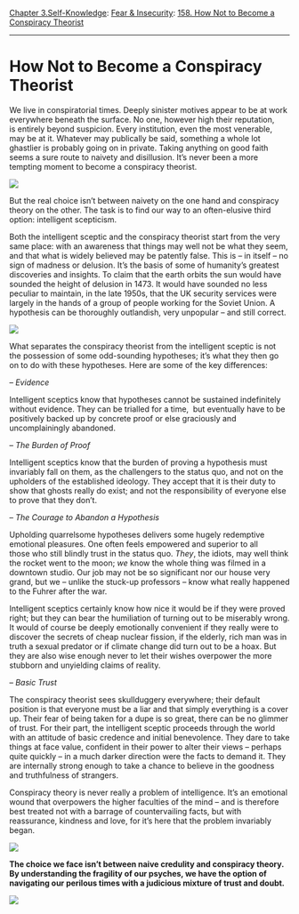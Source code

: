 [Chapter 3.Self-Knowledge](https://www.theschooloflife.com/thebookoflife/category/self-knowledge/): [Fear & Insecurity](https://www.theschooloflife.com/thebookoflife/category/self-knowledge/fear-insecurity/): [158. How Not to Become a Conspiracy Theorist](https://www.theschooloflife.com/thebookoflife/how-not-to-become-a-conspiracy-theorist/)

* * *

# How Not to Become a Conspiracy Theorist

We live in conspiratorial times. Deeply sinister motives appear to be at work everywhere beneath the surface. No one, however high their reputation, is&nbsp;entirely beyond suspicion. Every institution, even the most venerable, may be at it. Whatever may publically be said, something a whole lot ghastlier is probably going on in private. Taking anything on good faith seems a sure route to naivety and disillusion. It’s never been a more tempting moment to become a conspiracy theorist.

![](http://mediad.publicbroadcasting.net/p/wnpr/files/styles/medium/public/201510/spy.JPG)

But the real choice isn’t between naivety on the one hand and conspiracy theory on the other. The task is to find our way to an often-elusive third option: intelligent scepticism.

Both the intelligent sceptic and the conspiracy theorist start from the very same place: with an awareness that things may well not be what they seem, and that what is widely believed may be patently false. This is – in itself – no sign of madness or delusion. It’s the basis of some of humanity’s greatest discoveries and insights. To claim that the earth orbits the sun would have sounded the height of delusion in 1473. It would have sounded no less peculiar to maintain, in the late 1950s, that the UK security services were largely in the hands of a group of people working for the Soviet Union. A hypothesis can be thoroughly outlandish, very unpopular – and still correct.

**![](http://astro.hopkinsschools.org/course_documents/history/copernicus_to_galileo/copernican.jpg)**

What separates the conspiracy theorist from the intelligent sceptic is not the possession of some odd-sounding hypotheses; it’s what they then go on to do with these hypotheses. Here are some of the key differences: **&nbsp;**

_– Evidence_

Intelligent sceptics know that hypotheses cannot be sustained indefinitely without evidence. They can be trialled for a time, &nbsp;but eventually have to be positively backed up by concrete proof or else graciously and uncomplainingly abandoned. **&nbsp;**

_– The Burden of Proof_ **&nbsp;**

Intelligent sceptics know that the burden of proving a hypothesis must invariably fall on them, as the challengers to the status quo, and not on the upholders of the established ideology. They accept that it is their duty to show that ghosts really do exist; and not the responsibility of everyone else to prove that they don’t.

_– The Courage to Abandon a Hypothesis_

Upholding quarrelsome hypotheses delivers some hugely redemptive emotional pleasures. One often feels empowered and superior to all those&nbsp;who still blindly trust in the status quo. _They_, the idiots, may well think the rocket went to the moon; _we_ know the whole thing was filmed in a downtown studio. Our job may not be so significant nor our house very grand, but we – unlike the stuck-up professors – know what really happened to the Fuhrer after the war.

Intelligent sceptics certainly know how nice it would be if they were proved right; but they can bear the humiliation of turning out to be miserably wrong. It would of course be deeply emotionally convenient if they really were to discover the secrets of cheap nuclear fission, if the elderly, rich man was in truth a sexual predator or if climate change did turn out to be&nbsp;a hoax. But they are also wise enough never to let their wishes overpower the more stubborn and unyielding claims of reality.

_– Basic Trust_ **&nbsp;**

The conspiracy theorist sees skullduggery everywhere; their default position is that everyone must be a liar and that simply everything is a cover up. Their fear of being taken for a dupe is so great, there can be no glimmer of trust. For their part, the intelligent sceptic proceeds through the world with an attitude of basic credence and initial benevolence. They dare to take things at face value, confident in their power to alter their views – perhaps quite quickly – in a much darker direction were the facts to demand it. They are internally strong enough to take a chance to believe in the goodness and truthfulness of strangers.

Conspiracy theory is never really a problem of intelligence. It’s an emotional wound that overpowers the higher faculties of the mind – and is therefore best treated not with a barrage of countervailing facts, but with reassurance, kindness and love, for it’s here that the problem invariably began.

![](https://mydailyartdisplay.files.wordpress.com/2014/03/emmie-and-her-child-by-mary-cassatt-1889.jpg)

**The choice we face isn’t between naive credulity and conspiracy theory. By understanding the fragility of our psyches, we have the option of navigating our perilous times with a judicious mixture of&nbsp;trust and doubt.**

[![](https://img.youtube.com/vi/WoYjIDwbzLY/0.jpg)](https://www.youtube.com/embed/WoYjIDwbzLY '')
